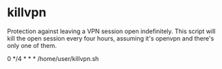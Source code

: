 # killvpn

Protection against leaving a VPN session open indefinitely. This script will kill the open session every four hours, assuming it's openvpn and there's only one of them.

0 */4 * * * /home/user/killvpn.sh

